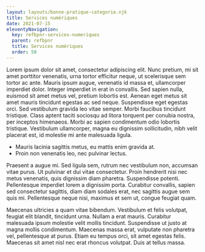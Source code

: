 ```yaml
---
layout: layouts/bonne-pratique-categorie.njk
title: Services numériques
date: 2021-07-15
eleventyNavigation:
  key: refbpnr-services-numeriques
  parent: refbpnr
  title: Services numériques
  order: 50
---
```


Lorem ipsum dolor sit amet, consectetur adipiscing elit. Nunc pretium, mi sit amet porttitor venenatis, urna tortor efficitur neque, ut scelerisque sem tortor ac ante. Mauris ipsum augue, venenatis id massa et, ullamcorper imperdiet dolor. Integer imperdiet in erat in convallis. Sed sapien nulla, euismod sit amet metus vel, pretium lobortis est. Aenean eget metus sit amet mauris tincidunt egestas ac sed neque. Suspendisse eget egestas orci. Sed vestibulum gravida leo vitae semper. Morbi faucibus tincidunt tristique. Class aptent taciti sociosqu ad litora torquent per conubia nostra, per inceptos himenaeos. Morbi ac sapien condimentum odio lobortis tristique. Vestibulum ullamcorper, magna eu dignissim sollicitudin, nibh velit placerat est, id molestie mi ante malesuada ligula.

* Mauris lacinia sagittis metus, eu mattis enim gravida at.
* Proin non venenatis leo, nec pulvinar lectus.

Praesent a augue mi. Sed ligula sem, rutrum nec vestibulum non, accumsan vitae purus. Ut pulvinar et dui vitae consectetur. Proin hendrerit nisi nec metus venenatis, quis dignissim diam pharetra. Suspendisse potenti. Pellentesque imperdiet lorem a dignissim porta. Curabitur convallis, sapien sed consectetur sagittis, diam diam sodales erat, nec sagittis augue sem quis mi. Pellentesque neque nisi, maximus et sem ut, congue feugiat quam.

Maecenas ultricies a quam vitae bibendum. Vestibulum et felis volutpat, feugiat elit blandit, tincidunt urna. Nullam a erat mauris. Curabitur malesuada ipsum molestie velit mollis tincidunt. Suspendisse ut justo at magna mollis condimentum. Maecenas massa erat, vulputate non pharetra vel, pellentesque at purus. Etiam eu tempus orci, sit amet egestas felis. Maecenas sit amet nisl nec erat rhoncus volutpat. Duis at tellus massa. 